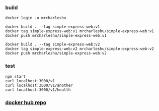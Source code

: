 ### build
```
docker login -u mrcharleshu

docker build . --tag simple-express-web:v1
docker tag simple-express-web:v1 mrcharleshu/simple-express-web:v1
docker push mrcharleshu/simple-express-web:v1

docker build . --tag simple-express-web:v2
docker tag simple-express-web:v2 mrcharleshu/simple-express-web:v2
docker push mrcharleshu/simple-express-web:v2
```

### test
```
npm start
curl localhost:3000/v1
curl localhost:3000/v1/another
curl localhost:3000/v1/health
```

### [docker hub repo](https://cloud.docker.com/repository/docker/mrcharleshu/simple-express-web)

